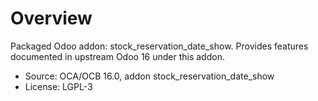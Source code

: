 # Overview

Packaged Odoo addon: stock_reservation_date_show. Provides features documented in upstream Odoo 16 under this addon.

- Source: OCA/OCB 16.0, addon stock_reservation_date_show
- License: LGPL-3
